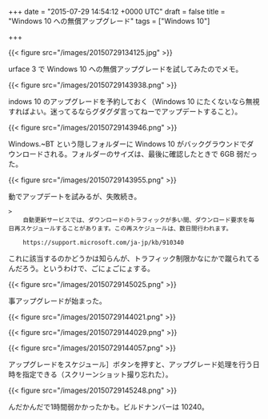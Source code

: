 
+++
date = "2015-07-29 14:54:12 +0000 UTC"
draft = false
title = "Windows 10 への無償アップグレード"
tags = ["Windows 10"]

+++


{{< figure src="/images/20150729134125.jpg"  >}}

urface 3 で Windows 10 への無償アップグレードを試してみたのでメモ。

{{< figure src="/images/20150729143938.png"  >}}

indows 10 のアップグレードを予約しておく（Windows 10 にたくないなら無視すればよい。迷ってるならグダグダ言ってねーでアップデートすること）。

{{< figure src="/images/20150729143946.png"  >}}

Windows.~BT という隠しフォルダーに Windows 10 がバックグラウンドでダウンロードされる。フォルダーのサイズは、最後に確認したときで 6GB 弱だった。

{{< figure src="/images/20150729143955.png"  >}}

動でアップデートを試みるが、失敗続き。

    >
        自動更新サービスでは、ダウンロードのトラフィックが多い間、ダウンロード要求を毎日再スケジュールすることがあります。この再スケジュールは、数日間行われます。

        https://support.microsoft.com/ja-jp/kb/910340
    
これに該当するのかどうかは知らんが、トラフィック制限かなにかで蹴られてるんだろう。というわけで、ごにょごにょする。

{{< figure src="/images/20150729145025.png"  >}}

事アップグレードが始まった。

{{< figure src="/images/20150729144021.png"  >}}

{{< figure src="/images/20150729144029.png"  >}}

{{< figure src="/images/20150729144057.png"  >}}

アップグレードをスケジュール］ボタンを押すと、アップグレード処理を行う日時を指定できる（スクリーンショット撮り忘れた）。

{{< figure src="/images/20150729145248.png"  >}}

んだかんだで1時間弱かかったかも。ビルドナンバーは 10240。


